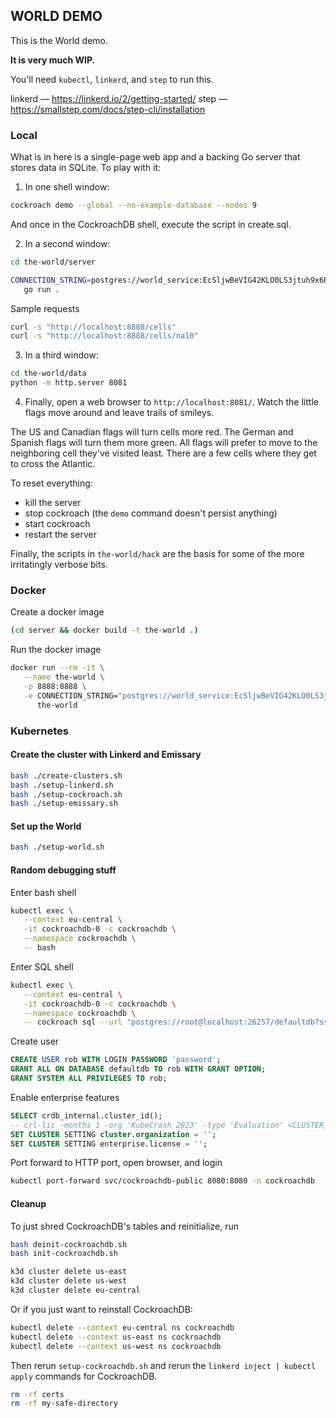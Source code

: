 ## WORLD DEMO

This is the World demo.

**It is very much WIP.**

You'll need `kubectl`, `linkerd`, and `step` to run this.

linkerd — https://linkerd.io/2/getting-started/
step — https://smallstep.com/docs/step-cli/installation

### Local

What is in here is a single-page web app and a backing Go server that stores
data in SQLite. To play with it:

1. In one shell window:

``` sh
cockroach demo --global --no-example-database --nodes 9
```

And once in the CockroachDB shell, execute the script in create.sql.

2. In a second window:

``` sh
cd the-world/server

CONNECTION_STRING=postgres://world_service:EcSljwBeVIG42KLO0LS3jtuh9x6RMcOBZEWFSk@localhost:26257/the_world?sslmode=allow \
   go run .
```

Sample requests

``` sh
curl -s "http://localhost:8888/cells"
curl -s "http://localhost:8888/cells/na10"
```

3. In a third window:

``` sh
cd the-world/data
python -m http.server 8081
```

4. Finally, open a web browser to `http://localhost:8081/`. Watch the little
   flags move around and leave trails of smileys.

The US and Canadian flags will turn cells more red. The German and Spanish
flags will turn them more green. All flags will prefer to move to the
neighboring cell they've visited least. There are a few cells where they get
to cross the Atlantic.

To reset everything:

- kill the server
- stop cockroach (the `demo` command doesn't persist anything)
- start cockroach
- restart the server

Finally, the scripts in `the-world/hack` are the basis for some of the more
irritatingly verbose bits.

### Docker

Create a docker image

``` sh
(cd server && docker build -t the-world .)
```

Run the docker image

``` sh
docker run --rm -it \
   --name the-world \
   -p 8888:8888 \
   -e CONNECTION_STRING="postgres://world_service:EcSljwBeVIG42KLO0LS3jtuh9x6RMcOBZEWFSk@host.docker.internal:26257/the_world?sslmode=allow" \
      the-world
```

### Kubernetes

#### Create the cluster with Linkerd and Emissary

``` sh
bash ./create-clusters.sh
bash ./setup-linkerd.sh
bash ./setup-cockroach.sh
bash ./setup-emissary.sh
```

#### Set up the World

``` sh
bash ./setup-world.sh
```

#### Random debugging stuff

Enter bash shell

``` sh
kubectl exec \
   --context eu-central \
   -it cockroachdb-0 -c cockroachdb \
   --namespace cockroachdb \
   -- bash
```

Enter SQL shell

``` sh
kubectl exec \
   --context eu-central \
   -it cockroachdb-0 -c cockroachdb \
   --namespace cockroachdb \
   -- cockroach sql --url "postgres://root@localhost:26257/defaultdb?sslmode=verify-full&sslrootcert=/cockroach/cockroach-certs/ca.crt&sslcert=/cockroach/cockroach-certs/client.root.crt&sslkey=/cockroach/cockroach-certs/client.root.key"
```

Create user

``` sql
CREATE USER rob WITH LOGIN PASSWORD 'password';
GRANT ALL ON DATABASE defaultdb TO rob WITH GRANT OPTION;
GRANT SYSTEM ALL PRIVILEGES TO rob;
```

Enable enterprise features

``` sql
SELECT crdb_internal.cluster_id();
-- crl-lic -months 1 -org 'KubeCrash 2023' -type 'Evaluation' <CLUSTER_ID>
SET CLUSTER SETTING cluster.organization = '';
SET CLUSTER SETTING enterprise.license = '';
```

Port forward to HTTP port, open browser, and login

``` sh
kubectl port-forward svc/cockroachdb-public 8080:8080 -n cockroachdb
```

#### Cleanup

To just shred CockroachDB's tables and reinitialize, run

``` sh
bash deinit-cockroachdb.sh
bash init-cockroachdb.sh
```

``` sh
k3d cluster delete us-east
k3d cluster delete us-west
k3d cluster delete eu-central
```

Or if you just want to reinstall CockroachDB:

``` sh
kubectl delete --context eu-central ns cockroachdb
kubectl delete --context us-east ns cockroachdb
kubectl delete --context us-west ns cockroachdb
```

Then rerun `setup-cockroachdb.sh` and rerun the `linkerd inject | kubectl
apply` commands for CockroachDB.

``` sh
rm -rf certs
rm -rf my-safe-directory
```
